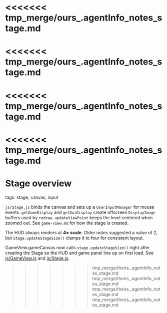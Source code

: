 <<<<<<< tmp_merge/ours_.agentInfo_notes_stage.md
=======
<<<<<<< tmp_merge/ours_.agentInfo_notes_stage.md
=======
<<<<<<< tmp_merge/ours_.agentInfo_notes_stage.md
=======
<<<<<<< tmp_merge/ours_.agentInfo_notes_stage.md
=======
# Stage overview

tags: stage, canvas, input

`js/Stage.js` binds the canvas and sets up a `UserInputManager` for mouse events. `getGameDisplay` and `getGuiDisplay` create offscreen `DisplayImage` buffers used by `redraw`. `updateViewPoint` keeps the level centered when zoomed out. See `game-view.md` for how the stage is created.

The HUD always renders at **4× scale**. Older notes suggested a value of 2, but `Stage.updateStageSize()` clamps it to four for consistent layout.

GameView.gameCanvas now calls `stage.updateStageSize()` right after creating the Stage so the HUD and game panel line up on first load. See [js/GameView.js](../../js/GameView.js) and [js/Stage.js](../../js/Stage.js).
>>>>>>> tmp_merge/theirs_.agentInfo_notes_stage.md
>>>>>>> tmp_merge/theirs_.agentInfo_notes_stage.md
>>>>>>> tmp_merge/theirs_.agentInfo_notes_stage.md
>>>>>>> tmp_merge/theirs_.agentInfo_notes_stage.md
